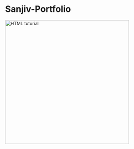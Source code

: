 # Sanjiv-Portfolio

<a href="https://starsanjiv.github.io/Sanjiv-Portfolio/">
<img src="https://images.unsplash.com/photo-1507238691740-187a5b1d37b8?w=600&auto=format&fit=crop&q=60&ixlib=rb-4.0.3&ixid=M3wxMjA3fDB8MHxzZWFyY2h8N3x8cG9ydGZvbGlvfGVufDB8fDB8fHww" alt="HTML tutorial" style="width:400px;height:400px;">
</a>

